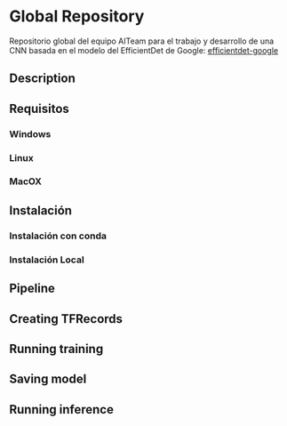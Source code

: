# Global Repository 
Repositorio global del equipo AITeam para el trabajo y desarrollo de una CNN basada en el modelo del EfficientDet de Google: [efficientdet-google](https://github.com/google/automl)

## Description

## Requisitos

### Windows

### Linux

### MacOX

## Instalación

### Instalación con conda

### Instalación Local

## Pipeline

## Creating TFRecords

## Running training

## Saving model

## Running inference


